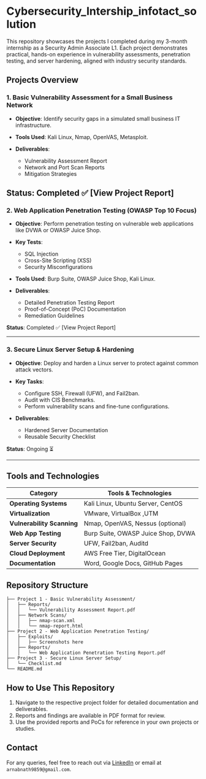 # Cybersecurity_Intership_infotact_solution

This repository showcases the projects I completed during my 3-month internship as a Security Admin Associate L1.
Each project demonstrates practical, hands-on experience in vulnerability assessments, penetration testing, and server hardening, aligned with industry security standards.
## Projects Overview

### 1. **Basic Vulnerability Assessment for a Small Business Network**

* **Objective**: Identify security gaps in a simulated small business IT infrastructure.
* **Tools Used**: Kali Linux, Nmap, OpenVAS, Metasploit.
* **Deliverables**:

  * Vulnerability Assessment Report
  * Network and Port Scan Reports
  * Mitigation Strategies

**Status**: Completed ✅
[View Project Report]
---

### 2. **Web Application Penetration Testing (OWASP Top 10 Focus)**

* **Objective**: Perform penetration testing on vulnerable web applications like DVWA or OWASP Juice Shop.
* **Key Tests**:

  * SQL Injection
  * Cross-Site Scripting (XSS)
  * Security Misconfigurations
* **Tools Used**: Burp Suite, OWASP Juice Shop, Kali Linux.
* **Deliverables**:

  * Detailed Penetration Testing Report
  * Proof-of-Concept (PoC) Documentation
  * Remediation Guidelines

**Status**: Completed ✅
[View Project Report]


---

### 3. **Secure Linux Server Setup & Hardening**

* **Objective**: Deploy and harden a Linux server to protect against common attack vectors.
* **Key Tasks**:

  * Configure SSH, Firewall (UFW), and Fail2ban.
  * Audit with CIS Benchmarks.
  * Perform vulnerability scans and fine-tune configurations.
* **Deliverables**:

  * Hardened Server Documentation
  * Reusable Security Checklist

**Status**: Ongoing ⏳

---

## Tools and Technologies

| Category                   | Tools & Technologies               |
| -------------------------- | ---------------------------------- |
| **Operating Systems**      | Kali Linux, Ubuntu Server, CentOS  |
| **Virtualization**         | VMware, VirtualBox ,UTM                |
| **Vulnerability Scanning** | Nmap, OpenVAS, Nessus (optional)   |
| **Web App Testing**        | Burp Suite, OWASP Juice Shop, DVWA |
| **Server Security**        | UFW, Fail2ban, Auditd              |
| **Cloud Deployment**       | AWS Free Tier, DigitalOcean        |
| **Documentation**          | Word, Google Docs, GitHub Pages    |

## Repository Structure

```plaintext
├── Project 1 - Basic Vulnerability Assessment/
│   ├── Reports/
│   │   └── Vulnerability Assessment Report.pdf
│   ├── Network Scans/
│   │   ├── nmap-scan.xml
│   │   └── nmap-report.html
├── Project 2 - Web Application Penetration Testing/
│   ├── Exploits/
│   │   ├── Screenshots here
│   ├── Reports/
│   │   └── Web Application Penetration Testing Report.pdf
├── Project 3 - Secure Linux Server Setup/
│   └── Checklist.md
└── README.md
```

## How to Use This Repository

1. Navigate to the respective project folder for detailed documentation and deliverables.
2. Reports and findings are available in PDF format for review.
3. Use the provided reports and PoCs for reference in your own projects or studies.

## Contact

For any queries, feel free to reach out via [LinkedIn](httpswww.linkedin.com/in/arnab-nath-87a17a278)
 or email at `arnabnath9859@gmail.com`.


